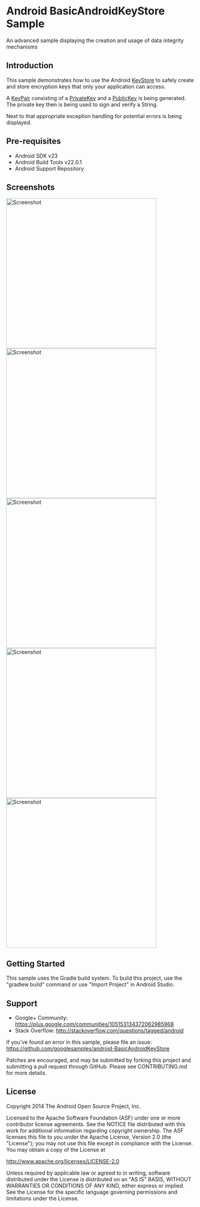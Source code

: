 
Android BasicAndroidKeyStore Sample
===================================

An advanced sample displaying the creation and usage of data integrity mechanisms

Introduction
------------

This sample demonstrates how to use the Android [KeyStore][1] to safely create and store
encryption keys that only your application can access.

A [KeyPair][2] consisting of a [PrivateKey][3] and a [PublicKey][4] is being generated.
The private key then is being used to sign and verify a String.

Next to that appropriate exception handling for potential errors is being displayed.

[1]: https://developer.android.com/reference/java/security/KeyStore.html
[2]: https://developer.android.com/reference/java/security/KeyPair.html
[3]: https://developer.android.com/reference/java/security/PrivateKey.html
[4]: https://developer.android.com/reference/java/security/PublicKey.html

Pre-requisites
--------------

- Android SDK v23
- Android Build Tools v22.0.1
- Android Support Repository

Screenshots
-------------

<img src="screenshots/screenshot1.png" height="400" alt="Screenshot"/> <img src="screenshots/screenshot2.png" height="400" alt="Screenshot"/> <img src="screenshots/screenshot3.png" height="400" alt="Screenshot"/> <img src="screenshots/screenshot4.png" height="400" alt="Screenshot"/> <img src="screenshots/screenshot5.png" height="400" alt="Screenshot"/> 

Getting Started
---------------

This sample uses the Gradle build system. To build this project, use the
"gradlew build" command or use "Import Project" in Android Studio.

Support
-------

- Google+ Community: https://plus.google.com/communities/105153134372062985968
- Stack Overflow: http://stackoverflow.com/questions/tagged/android

If you've found an error in this sample, please file an issue:
https://github.com/googlesamples/android-BasicAndroidKeyStore

Patches are encouraged, and may be submitted by forking this project and
submitting a pull request through GitHub. Please see CONTRIBUTING.md for more details.

License
-------

Copyright 2014 The Android Open Source Project, Inc.

Licensed to the Apache Software Foundation (ASF) under one or more contributor
license agreements.  See the NOTICE file distributed with this work for
additional information regarding copyright ownership.  The ASF licenses this
file to you under the Apache License, Version 2.0 (the "License"); you may not
use this file except in compliance with the License.  You may obtain a copy of
the License at

http://www.apache.org/licenses/LICENSE-2.0

Unless required by applicable law or agreed to in writing, software
distributed under the License is distributed on an "AS IS" BASIS, WITHOUT
WARRANTIES OR CONDITIONS OF ANY KIND, either express or implied.  See the
License for the specific language governing permissions and limitations under
the License.
